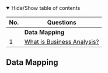 <details open>
<summary>
Hide/Show table of contents
</summary>

| No. | Questions                                                |
| --- | -------------------------------------------------------- |
|     | **Data Mapping**                                         |
| 1   | [What is Business Analysis?](#what-is-business-analysis) |

## Data Mapping
